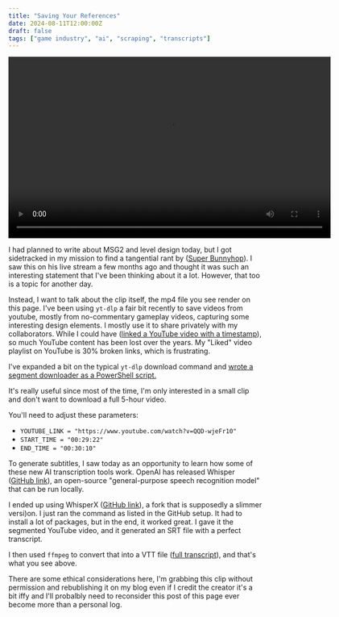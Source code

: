 ```yaml
---
title: "Saving Your References"
date: 2024-08-11T12:00:00Z
draft: false
tags: ["game industry", "ai", "scraping", "transcripts"]
---
```


<video width="640" height="360" controls class="custom-subtitles">
  <source src="/videos/segment_20240811_171525_480p.mp4" type="video/mp4">
  <track src="/videos/segment_20240811_171525.vtt" kind="subtitles" srclang="en" label="English" default>
  Your browser does not support the video tag.
</video>

I had planned to write about MSG2 and level design today, but I got sidetracked in my mission to find a tangential rant by ([Super Bunnyhop](https://www.youtube.com/channel/UCWqr2tH3dPshNhPjV5h1xRw)). I saw this on his live stream a few months ago and thought it was such an interesting statement that I've been thinking about it a lot. However, that too is a topic for another day.  

Instead, I want to talk about the clip itself, the mp4 file you see render on this page. I've been using `yt-dlp` a fair bit recently to save videos from youtube, mostly from no-commentary gameplay videos, capturing some interesting design elements. I mostly use it to share privately with my collaborators. While I could have ([linked a YouTube video with a timestamp](https://www.youtube.com/watch?v=QQD-wjeFr10&t=1786s)), so much YouTube content has been lost over the years. My "Liked" video playlist on YouTube is 30% broken links, which is frustrating.

I've expanded a bit on the typical `yt-dlp` download command and [wrote a segment downloader as a PowerShell script.](/scripts/yt-downloader-segments.txt)

<!--more-->


It's really useful since most of the time, I'm only interested in a small clip and don't want to download a full 5-hour video.

You'll need to adjust these parameters:
- `YOUTUBE_LINK = "https://www.youtube.com/watch?v=QQD-wjeFr10"`
- `START_TIME = "00:29:22"`
- `END_TIME = "00:30:10"`

To generate subtitles, I saw today as an opportunity to learn how some of these new AI transcription tools work. OpenAI has released Whisper ([GitHub link](https://github.com/openai/whisper)), an open-source "general-purpose speech recognition model" that can be run locally.

I ended up using WhisperX ([GitHub link](https://github.com/m-bain/whisperX)), a fork that is supposedly a slimmer versi)on. I just ran the command as listed in the GitHub setup. It had to install a lot of packages, but in the end, it worked great. I gave it the segmented YouTube video, and it generated an SRT file with a perfect transcript.

I then used `ffmpeg` to convert that into a VTT file ([full transcript](/videos/segment_20240811_171525.vtt)), and that's what you see above. 

There are some ethical considerations here, I'm grabbing this clip without permission and rebublishing it on my blog even if I credit the creator it's a bit iffy and I'll probalbly need to reconsider this post of this page ever become more than a personal log. 